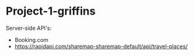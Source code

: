 # Project-1-griffins

Server-side API's:
- Booking.com
- https://rapidapi.com/sharemap-sharemap-default/api/travel-places/

